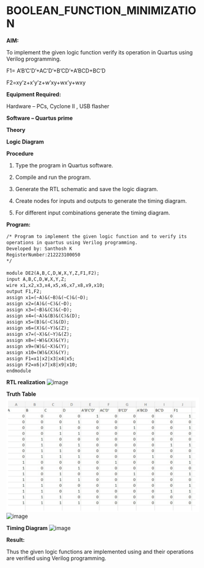 # BOOLEAN_FUNCTION_MINIMIZATION

**AIM:**

To implement the given logic function verify its operation in Quartus using Verilog programming.

F1= A’B’C’D’+AC’D’+B’CD’+A’BCD+BC’D 

F2=xy’z+x’y’z+w’xy+wx’y+wxy

**Equipment Required:**

Hardware – PCs, Cyclone II , USB flasher

**Software – Quartus prime**

**Theory**

**Logic Diagram**

**Procedure**

1.	Type the program in Quartus software.

2.	Compile and run the program.

3.	Generate the RTL schematic and save the logic diagram.

4.	Create nodes for inputs and outputs to generate the timing diagram.

5.	For different input combinations generate the timing diagram.


**Program:**

``` 
/* Program to implement the given logic function and to verify its operations in quartus using Verilog programming. 
Developed by: Santhosh K
RegisterNumber:212223100050
*/

module DE2(A,B,C,D,W,X,Y,Z,F1,F2);
input A,B,C,D,W,X,Y,Z;
wire x1,x2,x3,x4,x5,x6,x7,x8,x9,x10;
output F1,F2;
assign x1=(~A)&(~B)&(~C)&(~D);
assign x2=(A)&(~C)&(~D);
assign x3=(~B)&(C)&(~D);
assign x4=(~A)&(B)&(C)&(D);
assign x5=(B)&(~C)&(D);
assign x6=(X)&(~Y)&(Z);
assign x7=(~X)&(~Y)&(Z);
assign x8=(~W)&(X)&(Y);
assign x9=(W)&(~X)&(Y);
assign x10=(W)&(X)&(Y);
assign F1=x1|x2|x3|x4|x5;
assign F2=x6|x7|x8|x9|x10;
endmodule

```



**RTL realization**
![image](https://github.com/user-attachments/assets/814e2218-a556-4955-b475-1ba3ae6214e1)


**Truth Table**
![output](./truthtable.png)
![image](https://github.com/user-attachments/assets/c1d47a44-2ea1-4774-9a7f-35036ca13fab)


**Timing Diagram**
![image](https://github.com/user-attachments/assets/2f153149-4e98-4271-ab37-c4389686284d)

**Result:**

Thus the given logic functions are implemented using and their operations are verified using Verilog programming.

